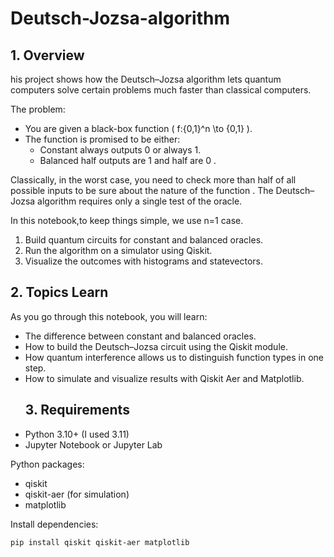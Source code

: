 # Deutsch-Jozsa-algorithm
## 1. Overview
his project shows how the Deutsch–Jozsa algorithm lets quantum computers solve certain problems much faster than classical computers.

The problem:

* You are given a black-box function \( f:{0,1}^n \to {0,1} \).
* The function is promised to be either:
  * Constant  always outputs 0 or always 1.
  * Balanced  half outputs are 1 and half are 0 .

Classically, in the worst case, you need to check more than half of all possible inputs to be sure about the nature of the function .
The Deutsch–Jozsa algorithm requires only a single test of the oracle.

In this notebook,to keep  things simple, we use n=1 case.

1. Build quantum circuits for constant and balanced oracles.
2. Run the algorithm on a simulator using Qiskit.
3. Visualize the outcomes with histograms and statevectors.
## 2. Topics Learn
As you go through this notebook, you will learn:

* The difference between constant and balanced oracles.
* How to build the Deutsch–Jozsa circuit using the Qiskit module.
* How quantum interference allows us to distinguish function types in one step.
* How to simulate and visualize results with Qiskit Aer and Matplotlib.
  ## 3. Requirements
* Python 3.10+ (I used 3.11)
* Jupyter Notebook or Jupyter Lab

Python packages:

* qiskit
* qiskit-aer (for simulation)
* matplotlib

Install dependencies:
``` dash
pip install qiskit qiskit-aer matplotlib 
```

